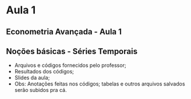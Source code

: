 # Aula 1
## Econometria Avançada - Aula 1
## Noções básicas - Séries Temporais
* Arquivos e códigos fornecidos pelo professor;
* Resultados dos códigos;
* Slides da aula;
* Obs: Anotações feitas nos códigos; tabelas e outros arquivos salvados serão subidos pra cá.
